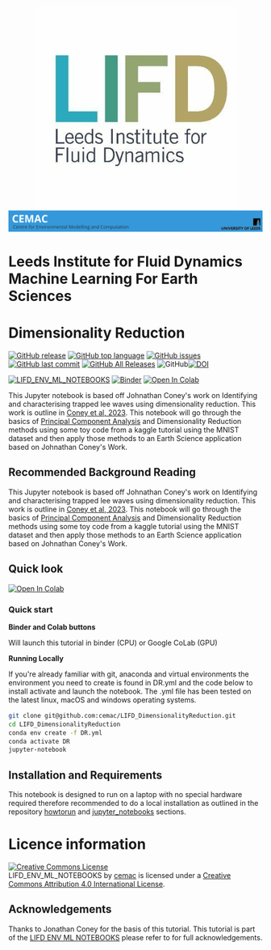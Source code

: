 <div align="center">
<img src="https://github.com/cemac/LIFD_ENV_ML_NOTEBOOKS/blob/main/images/LIFDlogo.png"></a>
<a href="https://www.cemac.leeds.ac.uk/">
  <img src="https://github.com/cemac/cemac_generic/blob/master/Images/cemac.png"></a>
  <br>
</div>

# Leeds Institute for Fluid Dynamics Machine Learning For Earth Sciences #

# Dimensionality Reduction

[![GitHub release](https://img.shields.io/github/release/cemac/LIFD_DimensionalityReduction.svg)](https://github.com/cemac/LIFD_DimensionalityReduction/releases) [![GitHub top language](https://img.shields.io/github/languages/top/cemac/LIFD_DimensionalityReduction.svg)](https://github.com/cemac/LIFD_DimensionalityReduction) [![GitHub issues](https://img.shields.io/github/issues/cemac/LIFD_DimensionalityReduction.svg)](https://github.com/cemac/LIFD_DimensionalityReduction/issues) [![GitHub last commit](https://img.shields.io/github/last-commit/cemac/LIFD_DimensionalityReduction.svg)](https://github.com/cemac/LIFD_DimensionalityReduction/commits/master) [![GitHub All Releases](https://img.shields.io/github/downloads/cemac/LIFD_DimensionalityReduction/total.svg)](https://github.com/cemac/LIFD_DimensionalityReduction/releases) ![GitHub](https://img.shields.io/github/license/cemac/LIFD_DimensionalityReduction.svg)[![DOI](https://zenodo.org/badge/366734586.svg)](https://zenodo.org/badge/latestdoi/366734586)

[![LIFD_ENV_ML_NOTEBOOKS](https://github.com/cemac/LIFD_DimensionalityReduction/actions/workflows/python-package-conda-DR.yml/badge.svg)](https://github.com/cemac/LIFD_DimensionalityReduction/actions/workflows/python-package-conda-DR.yml)
[![Binder](https://mybinder.org/badge_logo.svg)](https://mybinder.org/v2/gh/cemac/LIFD_DimensionalityReduction/HEAD?labpath=DimensionalityReduction.ipynb)
[![Open In Colab](https://colab.research.google.com/assets/colab-badge.svg)](https://colab.research.google.com/github/cemac/LIFD_DimensionalityReduction/blob/main/dimensionality_reduction_colab.ipynb)


This Jupyter notebook is based off Johnathan Coney's work on Identifying and characterising trapped lee waves using dimensionality reduction. This work is outline in [Coney et al, 2023](https://rmets.onlinelibrary.wiley.com/doi/full/10.1002/qj.4592). This notebook will go through the basics of [Principal Component Analysis](https://www.billconnelly.net/?p=697) and Dimensionality Reduction methods using some toy code from a kaggle tutorial using the MNIST dataset and then apply those methods to an Earth Science application based on Johnathan Coney's Work.

## Recommended Background Reading


This Jupyter notebook is based off Johnathan Coney's work on Identifying and characterising trapped lee waves using dimensionality reduction. This work is outline in [Coney et al, 2023](https://rmets.onlinelibrary.wiley.com/doi/full/10.1002/qj.4592). This notebook will go through the basics of [Principal Component Analysis](https://www.billconnelly.net/?p=697) and Dimensionality Reduction methods using some toy code from a kaggle tutorial using the MNIST dataset and then apply those methods to an Earth Science application based on Johnathan Coney's Work.


## Quick look


[![Open In Colab](https://colab.research.google.com/assets/colab-badge.svg)](https://colab.research.google.com/github/cemac/LIFD_DimensionalityReduction/blob/main/dimensionality_reduction_colab.ipynb)



### Quick start

**Binder and Colab buttons**

Will launch this tutorial in binder (CPU) or Google CoLab (GPU)

**Running Locally**

If you're already familiar with git, anaconda and virtual environments the environment you need to create is found in DR.yml and the code below to install activate and launch the notebook. The .yml file has been tested on the latest linux, macOS and windows operating systems.

```bash
git clone git@github.com:cemac/LIFD_DimensionalityReduction.git
cd LIFD_DimensionalityReduction
conda env create -f DR.yml
conda activate DR
jupyter-notebook
```

## Installation and Requirements

This notebook is designed to run on a laptop with no special hardware required therefore recommended to do a local installation as outlined in the repository [howtorun](https://github.com/cemac/LIFD_ENV_ML_NOTEBOOKS/howtorun.md) and [jupyter_notebooks](https://github.com/cemac/LIFD_ENV_ML_NOTEBOOKS/jupyter_notebooks.md) sections.


# Licence information #

<a rel="license" href="http://creativecommons.org/licenses/by/4.0/"><img alt="Creative Commons License" style="border-width:0" src="https://i.creativecommons.org/l/by/4.0/88x31.png" /></a><br /><span xmlns:dct="http://purl.org/dc/terms/" property="dct:title">LIFD_ENV_ML_NOTEBOOKS</span> by <a xmlns:cc="http://creativecommons.org/ns#" href="http://cemac.leeds.ac.uk/" property="cc:attributionName" rel="cc:attributionURL">cemac</a> is licensed under a <a rel="license" href="http://creativecommons.org/licenses/by/4.0/">Creative Commons Attribution 4.0 International License</a>.

## Acknowledgements

Thanks to Jonathan Coney for the basis of this tutorial. This tutorial is part of the [LIFD ENV ML NOTEBOOKS](https://github.com/cemac/LIFD_ENV_ML_NOTEBOOKS) please refer to for full acknowledgements.
